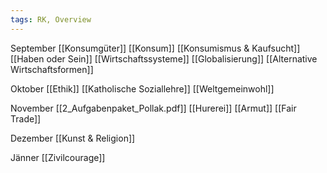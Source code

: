 ```yaml
---
tags: RK, Overview
---
```


September
[[Konsumgüter]]
[[Konsum]]
[[Konsumismus & Kaufsucht]]
[[Haben oder Sein]]
[[Wirtschaftssysteme]]
[[Globalisierung]]
[[Alternative Wirtschaftsformen]]

Oktober
[[Ethik]]
[[Katholische Soziallehre]]
[[Weltgemeinwohl]]

November
[[2_Aufgabenpaket_Pollak.pdf]]
[[Hurerei]]
[[Armut]]
[[Fair Trade]]

Dezember
[[Kunst & Religion]]

Jänner
[[Zivilcourage]]





